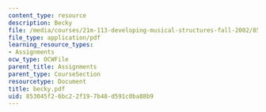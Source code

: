 ```yaml
---
content_type: resource
description: Becky
file: /media/courses/21m-113-developing-musical-structures-fall-2002/853045f26bc22f197b48d591c0ba88b9_becky.pdf
file_type: application/pdf
learning_resource_types:
- Assignments
ocw_type: OCWFile
parent_title: Assignments
parent_type: CourseSection
resourcetype: Document
title: becky.pdf
uid: 853045f2-6bc2-2f19-7b48-d591c0ba88b9
---
```

